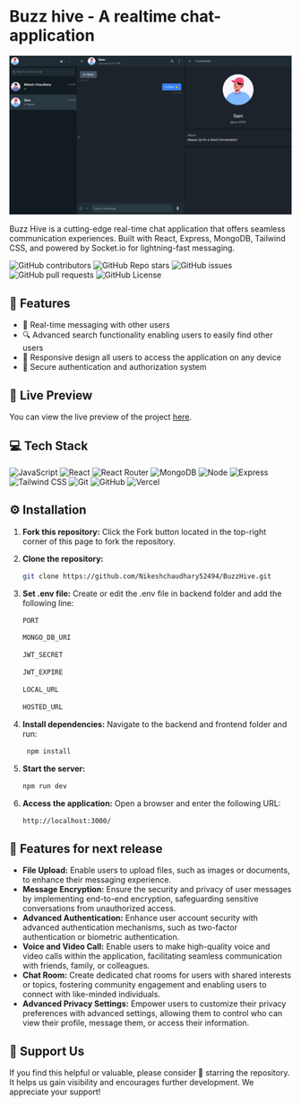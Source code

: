 # Buzz hive - A realtime chat-application

![Preview Image](./preview.png)

Buzz Hive is a cutting-edge real-time chat application that offers seamless communication experiences. Built with React, Express, MongoDB, Tailwind CSS, and powered by Socket.io for lightning-fast messaging.

![GitHub contributors](https://img.shields.io/github/contributors/Nikeshchaudhary52494/Spotify-clone?style=for-the-badge&color=48bf21)
![GitHub Repo stars](https://img.shields.io/github/stars/Nikeshchaudhary52494/Spotify-clone?style=for-the-badge)
![GitHub issues](https://img.shields.io/github/issues/Nikeshchaudhary52494/Spotify-clone?style=for-the-badge&color=d7af2d)
![GitHub pull requests](https://img.shields.io/github/issues-pr/Nikeshchaudhary52494/Spotify-clone?style=for-the-badge&color=f47373)
![GitHub License](https://img.shields.io/github/license/Nikeshchaudhary52494/Spotify-clone?style=for-the-badge&color=e67234)

## 🔮 Features

-   💬 Real-time messaging with other users
-   🔍 Advanced search functionality enabling users to easily find other users
-   📱 Responsive design all users to access the application on any device
-   🔐 Secure authentication and authorization system

## 🚀 Live Preview

You can view the live preview of the project [here](https://buzz-hive-one.vercel.app/).

## 💻 Tech Stack

![JavaScript](https://img.shields.io/badge/JavaScript-323330?style=for-the-badge&logo=javascript&logoColor=F7DF1E)
![React](https://img.shields.io/badge/React-20232A?style=for-the-badge&logo=react&logoColor=61DAFB)
![React Router](https://img.shields.io/badge/React_Router-CA4245?style=for-the-badge&logo=react-router&logoColor=white)
![MongoDB](https://img.shields.io/badge/MongoDB-%234ea94b.svg?style=for-the-badge&logo=mongodb&logoColor=white)
![Node](https://img.shields.io/badge/node.js-6DA55F?style=for-the-badge&logo=node.js&logoColor=white)
![Express](https://img.shields.io/badge/express.js-%23404d59.svg?style=for-the-badge&logo=express&logoColor=%2361DAFB)
![Tailwind CSS](https://img.shields.io/badge/Tailwind_CSS-38B2AC?style=for-the-badge&logo=tailwind-css&logoColor=white)
![Git](https://img.shields.io/badge/GIT-E44C30?style=for-the-badge&logo=git&logoColor=white)
![GitHub](https://img.shields.io/badge/GitHub-100000?style=for-the-badge&logo=github&logoColor=white)
![Vercel](https://img.shields.io/badge/Vercel-000000?style=for-the-badge&logo=vercel&logoColor=white)


## ⚙️ Installation

1. **Fork this repository:** Click the Fork button located in the top-right corner of this page to fork the repository.
2. **Clone the repository:**
    ```bash
    git clone https://github.com/Nikeshchaudhary52494/BuzzHive.git
    ```
3. **Set .env file:**
   Create or edit the .env file in backend folder and add the following line:  
   
    ```bash
    PORT
    ```
    ```bash
    MONGO_DB_URI
    ```
    ```bash
    JWT_SECRET
    ```
    ```bash
    JWT_EXPIRE
    ```
    ```bash
    LOCAL_URL
    ```
    ```bash
    HOSTED_URL
    ```

4. **Install dependencies:**
   Navigate to the backend and frontend folder and run:
    ```bash
     npm install
    ```
5. **Start the server:**  
    ```bash
    npm run dev
    ```
6. **Access the application:**
   Open a browser and enter the following URL:
    ```bash
    http://localhost:3000/
    ```

## 🔮 Features for next release

- **File Upload:** Enable users to upload files, such as images or documents, to enhance their messaging experience.
- **Message Encryption:** Ensure the security and privacy of user messages by implementing end-to-end encryption, safeguarding sensitive conversations from unauthorized access.
- **Advanced Authentication:** Enhance user account security with advanced authentication mechanisms, such as two-factor authentication or biometric authentication.
- **Voice and Video Call:** Enable users to make high-quality voice and video calls within the application, facilitating seamless communication with friends, family, or colleagues.
- **Chat Room:** Create dedicated chat rooms for users with shared interests or topics, fostering community engagement and enabling users to connect with like-minded individuals.
- **Advanced Privacy Settings:** Empower users to customize their privacy preferences with advanced settings, allowing them to control who can view their profile, message them, or access their information.


## 🌟 Support Us

If you find this helpful or valuable, please consider 🌟 starring the repository. It helps us gain visibility and encourages further development. We appreciate your support!


